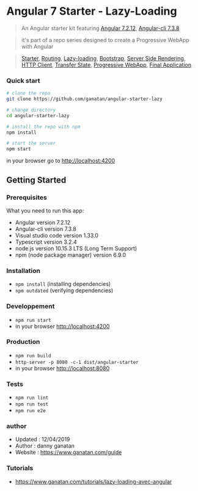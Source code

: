 # Angular 7 Starter - Lazy-Loading


> An Angular starter kit featuring [Angular 7.2.12](https://angular.io), [Angular-cli 7.3.8](https://cli.angular.io/)

> it's part of a repo series designed to create a Progressive WebApp with Angular

> [Starter](https://github.com/ganatan/angular-starter),
[Routing](https://github.com/ganatan/angular-starter-routing),
[Lazy-loading](https://github.com/ganatan/angular-starter-lazy),
[Bootstrap](https://github.com/ganatan/angular-starter-bootstrap),
[Server Side Rendering](https://github.com/ganatan/angular-starter-ssr),
[HTTP Client](https://github.com/ganatan/angular-starter-httpclient),
[Transfer State](https://github.com/ganatan/angular-starter-transferstate),
[Progressive WebApp](https://github.com/ganatan/angular-starter-pwa),
[Final Application](https://github.com/ganatan/angular-webapp)

### Quick start

```bash
# clone the repo
git clone https://github.com/ganatan/angular-starter-lazy

# change directory
cd angular-starter-lazy

# install the repo with npm
npm install

# start the server
npm start

```
in your browser go to [http://localhost:4200](http://localhost:4200) 


## Getting Started

### Prerequisites
What you need to run this app:
* Angular version 7.2.12
* Angular-cli version 7.3.8
* Visual studio code version 1.33.0
* Typescript version 3.2.4
* node.js version 10.15.3 LTS (Long Term Support)
* npm (node package manager) version 6.9.0

### Installation
* `npm install` (installing dependencies)
* `npm outdated` (verifying dependencies)

### Developpement
* `npm run start`
*  in your browser [http://localhost:4200](http://localhost:4200) 

### Production 
* `npm run build`
* `http-server -p 8080 -c-1 dist/angular-starter`
*  in your browser [http://localhost:8080](http://localhost:8080) 

### Tests
* `npm run lint`
* `npm run test`
* `npm run e2e`

### author
* Updated : 12/04/2019
* Author  : danny ganatan
* Website : https://www.ganatan.com/guide

### Tutorials
* https://www.ganatan.com/tutorials/lazy-loading-avec-angular
